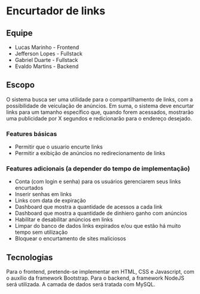 # Encurtador de links 
## Equipe
- Lucas Marinho - Frontend
- Jefferson Lopes - Fullstack
- Gabriel Duarte - Fullstack
- Evaldo Martins - Backend

## Escopo
O sistema busca ser uma utilidade para o compartilhamento de links, com a possibilidade de veiculação de anúncios. Em suma, o sistema deve encurtar links para um tamanho específico que, quando forem acessados, mostrarão uma publicidade por X segundos e redicionarão para o endereço desejado. 

### Features básicas
- Permitir que o usuario encurte links
- Permitir a exibição de anúncios no redirecionamento de links
### Features adicionais (a depender do tempo de implementação)
- Conta (com login e senha) para os usuários gerenciarem seus links encurtados
- Inserir senhas em links
- Links com data de expiração
- Dashboard que mostra a quantidade de acessos a cada link
- Dashboard que mostra a quantidade de dinhiero ganho com anúncios
- Habilitar e desabilitar anúncios em links
- Limpar do banco de dados links expirados e/ou que estão há muito tempo sem utilização
- Bloquear o encurtamento de sites maliciosos

## Tecnologias
Para o frontend, pretende-se implementar em HTML, CSS e Javascript, com o auxílio da framework Bootstrap.
Para o backend, a framework NodeJS será utilizada.
A camada de dados será tratada com MySQL.
